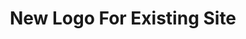 ---
title: New Logo For Existing Site
description: Steps to work a new logo into a site 
permalink: /guides/:slug
---